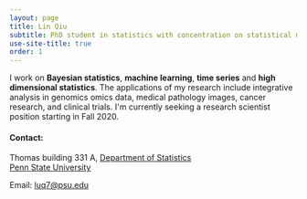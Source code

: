 ```yaml
---
layout: page
title: Lin Qiu
subtitle: PhD student in statistics with concentration on statistical machine learning
use-site-title: true
order: 1
---
```


I work on **Bayesian statistics**, **machine learning**, **time series** and **high dimensional statistics**. The applications of my research include integrative analysis in genomics omics data, medical pathology images, cancer research, and clinical trials. I'm currently seeking a research scientist position starting in Fall 2020.

#### Contact:
Thomas building 331 A, [Department of Statistics](https://science.psu.edu/stat)  
[Penn State University](https://www.psu.edu)

Email: luq7@psu.edu

